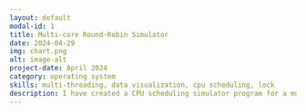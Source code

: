 ```yaml
---
layout: default
modal-id: 1
title: Multi-core Round-Robin Simulator
date: 2024-04-29
img: chart.png
alt: image-alt
project-date: April 2024
category: operating system
skills: multi-threading, data visualization, cpu scheduling, lock
description: I have created a CPU scheduling simulator program for a multi-core system environment. Each core simulates its own scheduling using separate threads within the program. I have implemented the round-robin CPU scheduling algorithm, introduced a CPU time clock for synchronization, and provided a visualization of the CPU scheduling process using Pyplot.
---
```

